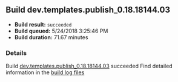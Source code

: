 ## Build dev.templates.publish_0.18.18144.03
- **Build result:** `succeeded`
- **Build queued:** 5/24/2018 3:25:46 PM
- **Build duration:** 71.67 minutes
### Details
Build [dev.templates.publish_0.18.18144.03](https://winappstudio.visualstudio.com/web/build.aspx?pcguid=a4ef43be-68ce-4195-a619-079b4d9834c2&builduri=vstfs%3a%2f%2f%2fBuild%2fBuild%2f25733) succeeded
Find detailed information in the [build log files](https://uwpctdiags.blob.core.windows.net/buildlogs/dev.templates.publish_0.18.18144.03_logs.zip)

